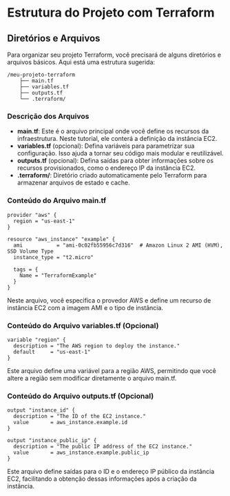 # Estrutura do Projeto com Terraform

## Diretórios e Arquivos

Para organizar seu projeto Terraform, você precisará de alguns diretórios e arquivos básicos. Aqui está uma estrutura sugerida:

```
/meu-projeto-terraform
    ├── main.tf
    ├── variables.tf
    ├── outputs.tf
    └── .terraform/
```

### Descrição dos Arquivos

- **main.tf**: Este é o arquivo principal onde você define os recursos da infraestrutura. Neste tutorial, ele conterá a definição da instância EC2.
- **variables.tf** (opcional): Defina variáveis para parametrizar sua configuração. Isso ajuda a tornar seu código mais modular e reutilizável.
- **outputs.tf** (opcional): Defina saídas para obter informações sobre os recursos provisionados, como o endereço IP da instância EC2.
- **.terraform/**: Diretório criado automaticamente pelo Terraform para armazenar arquivos de estado e cache.

### Conteúdo do Arquivo main.tf

```hcl
provider "aws" {
  region = "us-east-1"
}

resource "aws_instance" "example" {
  ami           = "ami-0c02fb55956c7d316"  # Amazon Linux 2 AMI (HVM), SSD Volume Type
  instance_type = "t2.micro"

  tags = {
    Name = "TerraformExample"
  }
}
```

Neste arquivo, você especifica o provedor AWS e define um recurso de instância EC2 com a imagem AMI e o tipo de instância.

### Conteúdo do Arquivo variables.tf (Opcional)

```hcl
variable "region" {
  description = "The AWS region to deploy the instance."
  default     = "us-east-1"
}
```

Este arquivo define uma variável para a região AWS, permitindo que você altere a região sem modificar diretamente o arquivo main.tf.

### Conteúdo do Arquivo outputs.tf (Opcional)

```hcl
output "instance_id" {
  description = "The ID of the EC2 instance."
  value       = aws_instance.example.id
}

output "instance_public_ip" {
  description = "The public IP address of the EC2 instance."
  value       = aws_instance.example.public_ip
}
```

Este arquivo define saídas para o ID e o endereço IP público da instância EC2, facilitando a obtenção dessas informações após a criação da instância.